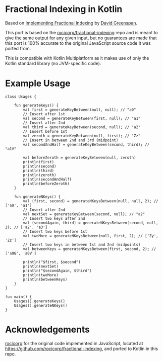 # Fractional Indexing in Kotlin

Based on [Implementing Fractional Indexing](https://observablehq.com/@dgreensp/implementing-fractional-indexing) by [David Greenspan](https://github.com/dgreensp).

This port is based on the [rocicorp/fractional-indexing](https://github.com/rocicorp/fractional-indexing) repo and is meant to give the same output for any given input, but no guarantees are made that this port is 100% accurate to the original JavaScript source code it was ported from.

This is compatible with Kotlin Multiplatform as it makes use of only the Kotlin standard library (no JVM-specific code).

# Example Usage

```
class Usages {

    fun generateKeys() {
        val first = generateKeyBetween(null, null); // "a0"
        // Insert after 1st
        val second = generateKeyBetween(first, null); // "a1"
        // Insert after 2nd
        val third = generateKeyBetween(second, null); // "a2"
        // Insert before 1st
        val zeroth = generateKeyBetween(null, first); // "Zz"
        // Insert in between 2nd and 3rd (midpoint)
        val secondAndHalf = generateKeyBetween(second, third); // "a1V"

        val beforeZeroth = generateKeyBetween(null, zeroth)
        println(first)
        println(second)
        println(third)
        println(zeroth)
        println(secondAndHalf)
        println(beforeZeroth)
    }

    fun generateNKeys() {
        val (first, second) = generateNKeysBetween(null, null, 2); // ['a0', 'a1']
        // Insert after 2nd
        val nextSet = generateKeyBetween(second, null); // "a2"
        // Insert two keys after 2nd
        val (secondAgain, third) = generateNKeysBetween(second, null, 2); // ['a2', 'a3']
        // Insert two keys before 1st
        val twoMore = generateNKeysBetween(null, first, 2); // ['Zy', 'Zz']
        // Insert two keys in between 1st and 2nd (midpoints)
        val betweenKeys = generateNKeysBetween(first, second, 2); // ['a0G', 'a0V']

        println("$first, $second")
        println(nextSet)
        println("$secondAgain, $third")
        println(twoMore)
        println(betweenKeys)
    }
}

fun main() {
    Usages().generateKeys()
    Usages().generateNKeys()
}
```

# Acknowledgements

[rocicorp](https://github.com/rocicorp) for the original code implemented in JavaScript, located at https://github.com/rocicorp/fractional-indexing, and ported to Kotlin in this repo.

